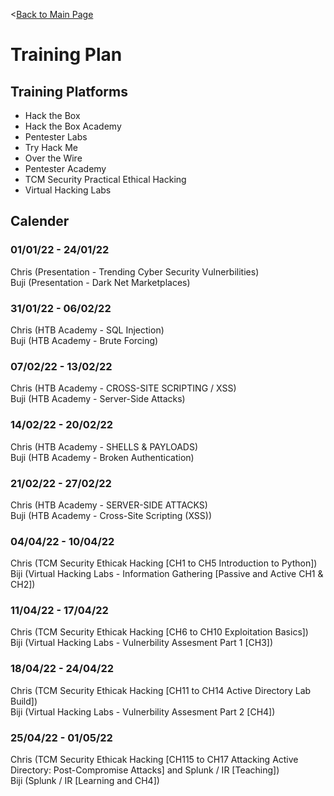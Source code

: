 <[Back to Main Page](https://github.com/ChristopherFitzsimons/WorldSkills2022Cybersecurity)

# Training Plan
## Training Platforms
- Hack the Box
- Hack the Box Academy
- Pentester Labs
- Try Hack Me
- Over the Wire
- Pentester Academy
- TCM Security Practical Ethical Hacking
- Virtual Hacking Labs

## Calender
### 01/01/22 - 24/01/22
Chris (Presentation - Trending Cyber Security Vulnerbilities)  
Buji (Presentation - Dark Net Marketplaces)  

### 31/01/22 - 06/02/22
Chris (HTB Academy - SQL Injection)  
Buji (HTB Academy - Brute Forcing)  

### 07/02/22 - 13/02/22
Chris (HTB Academy - CROSS-SITE SCRIPTING / XSS)  
Buji (HTB Academy - Server-Side Attacks)  

### 14/02/22 - 20/02/22
Chris (HTB Academy - SHELLS & PAYLOADS)  
Buji (HTB Academy - Broken Authentication)  

### 21/02/22 - 27/02/22
Chris (HTB Academy - SERVER-SIDE ATTACKS)  
Buji (HTB Academy - Cross-Site Scripting (XSS))  

### 04/04/22 - 10/04/22
Chris (TCM Security Ethicak Hacking [CH1 to CH5 Introduction to Python])  
Biji (Virtual Hacking Labs - Information Gathering [Passive and Active CH1 & CH2])

### 11/04/22 - 17/04/22
Chris (TCM Security Ethicak Hacking [CH6 to CH10 Exploitation Basics])  
Biji (Virtual Hacking Labs - Vulnerbility Assesment Part 1 [CH3])

### 18/04/22 - 24/04/22
Chris (TCM Security Ethicak Hacking [CH11 to CH14 Active Directory Lab Build])  
Biji (Virtual Hacking Labs - Vulnerbility Assesment Part 2 [CH4])

### 25/04/22 - 01/05/22
Chris (TCM Security Ethicak Hacking [CH115 to CH17 Attacking Active Directory: Post-Compromise Attacks] and Splunk / IR [Teaching])  
Biji (Splunk / IR [Learning and CH4])
